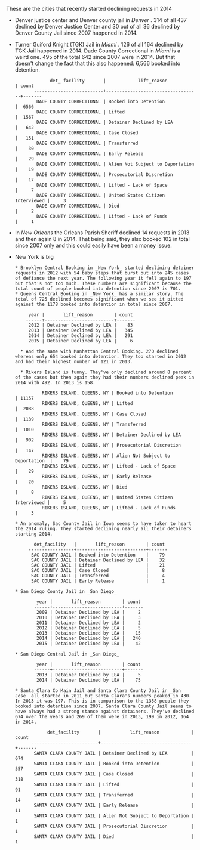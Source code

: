 

These are the cities that recently started declining requests in 2014

 * Denver justice center and Denver county jail  in _Denver_ . 314 of all 437 declined by Denver Justice Center and 30 out of all 36 declined by Denver County Jail since 2007 happened in 2014.
 * Turner Guiford Knight (TGK) Jail in _Miami_ . 126 of all 164 declined by TGK Jail happened in 2014. Dade County Correctional in _Miami_ is a weird one. 495 of the total 642 since 2007 were in 2014. But that doesn't change the fact that this also happened: 6,566 booked into detention.
    
                    det_ facility       |            lift_reason            | count
              --------------------------+-----------------------------------+-------
               DADE COUNTY CORRECTIONAL | Booked into Detention             |  6566
               DADE COUNTY CORRECTIONAL | Lifted                            |  1567
               DADE COUNTY CORRECTIONAL | Detainer Declined by LEA          |   642
               DADE COUNTY CORRECTIONAL | Case Closed                       |   151
               DADE COUNTY CORRECTIONAL | Transferred                       |    30
               DADE COUNTY CORRECTIONAL | Early Release                     |    29
               DADE COUNTY CORRECTIONAL | Alien Not Subject to Deportation  |    19
               DADE COUNTY CORRECTIONAL | Prosecutorial Discretion          |    17
               DADE COUNTY CORRECTIONAL | Lifted - Lack of Space            |     7
               DADE COUNTY CORRECTIONAL | United States Citizen Interviewed |     3
               DADE COUNTY CORRECTIONAL | Died                              |     2
               DADE COUNTY CORRECTIONAL | Lifted - Lack of Funds            |     1
      
   
* In _New Orleans_ the Orleans Parish Sheriff declined 14 requests in 2013 and then again 8 in 2014. That being said, they also booked 102 in total since 2007 only and this could easily have been a money issue.
    
* New York is big
       
      * Brooklyn Central Booking in _New York_ started declining detainer requests in 2012 with 54 baby steps that burst out into 245 cases of defiance the next year. The following year it fell again to 197 but that's not too much. These numbers are significant because the total count of people booked into detention since 2007 is 701.
      * Queens Central Booking in _New York_ has a similar story. The total of 725 declined becomes significant when we see it pitted against the 1178 booked into detention in total since 2007.
        
           year |       lift_reason        | count
          ------+--------------------------+-------
           2012 | Detainer Declined by LEA |    83
           2013 | Detainer Declined by LEA |   345
           2014 | Detainer Declined by LEA |   291
           2015 | Detainer Declined by LEA |     6
              
        * And the same with Manhattan Central Booking. 270 declined whereas only 654 booked into detention. They too started in 2012 and had their highest number of 121 in 2013.
        
        * Rikers Island is funny. They've only declined around 8 percent of the cases but then again they had their numbers declined peak in 2014 with 492. In 2013 is 158.

                RIKERS ISLAND, QUEENS, NY | Booked into Detention             | 11157
                RIKERS ISLAND, QUEENS, NY | Lifted                            |  2088
                RIKERS ISLAND, QUEENS, NY | Case Closed                       |  1139
                RIKERS ISLAND, QUEENS, NY | Transferred                       |  1010
                RIKERS ISLAND, QUEENS, NY | Detainer Declined by LEA          |   902
                RIKERS ISLAND, QUEENS, NY | Prosecutorial Discretion          |   147
                RIKERS ISLAND, QUEENS, NY | Alien Not Subject to Deportation  |    79
                RIKERS ISLAND, QUEENS, NY | Lifted - Lack of Space            |    29
                RIKERS ISLAND, QUEENS, NY | Early Release                     |    20
                RIKERS ISLAND, QUEENS, NY | Died                              |     8
                RIKERS ISLAND, QUEENS, NY | United States Citizen Interviewed |     5
                RIKERS ISLAND, QUEENS, NY | Lifted - Lack of Funds            |     3

      * An anomaly, Sac County Jail in Iowa seems to have taken to heart the 2014 ruling. They started declining nearly all their detainers starting 2014.
      
             det_facility   |       lift_reason        | count
           -----------------+--------------------------+-------
            SAC COUNTY JAIL | Booked into Detention    |    79
            SAC COUNTY JAIL | Detainer Declined by LEA |    32
            SAC COUNTY JAIL | Lifted                   |    21
            SAC COUNTY JAIL | Case Closed              |     8
            SAC COUNTY JAIL | Transferred              |     4
            SAC COUNTY JAIL | Early Release            |     1

      * San Diego County Jail in _San Diego_
      
              year |       lift_reason        | count
             ------+--------------------------+-------
              2009 | Detainer Declined by LEA |     2
              2010 | Detainer Declined by LEA |     3
              2011 | Detainer Declined by LEA |     2
              2012 | Detainer Declined by LEA |     5
              2013 | Detainer Declined by LEA |    15
              2014 | Detainer Declined by LEA |   240
              2015 | Detainer Declined by LEA |    42
              
      * San Diego Central Jail in _San Diego_

              year |       lift_reason        | count
             ------+--------------------------+-------
              2013 | Detainer Declined by LEA |     5
              2014 | Detainer Declined by LEA |    75

      * Santa Clara Co Main Jail and Santa Clara County Jail in _San Jose_ all started in 2011 but Santa Clara's numbers peaked in 430. In 2013 it was 197. This is in comparison to the 1358 people they booked into detention since 2007. Santa Clara County Jail seems to have always had a strong stance against detainers. They've declined 674 over the years and 269 of them were in 2013, 199 in 2012, 164 in 2014.
    
                  det_facility       |           lift_reason            | count
            -------------------------+----------------------------------+-------
             SANTA CLARA COUNTY JAIL | Detainer Declined by LEA         |   674
             SANTA CLARA COUNTY JAIL | Booked into Detention            |   557
             SANTA CLARA COUNTY JAIL | Case Closed                      |   318
             SANTA CLARA COUNTY JAIL | Lifted                           |    91
             SANTA CLARA COUNTY JAIL | Transferred                      |    14
             SANTA CLARA COUNTY JAIL | Early Release                    |    11
             SANTA CLARA COUNTY JAIL | Alien Not Subject to Deportation |     1
             SANTA CLARA COUNTY JAIL | Prosecutorial Discretion         |     1
             SANTA CLARA COUNTY JAIL | Died                             |     1

